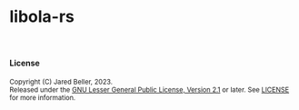# libola-rs

<br />

#### License

<sup>
Copyright (C) Jared Beller, 2023.
</sup>
<br />
<sup>
Released under the <a href="https://www.gnu.org/licenses/old-licenses/lgpl-2.1.txt">GNU Lesser General Public License, Version 2.1</a> or later. See <a href="LICENSE">LICENSE</a> for more information.
</sup>
